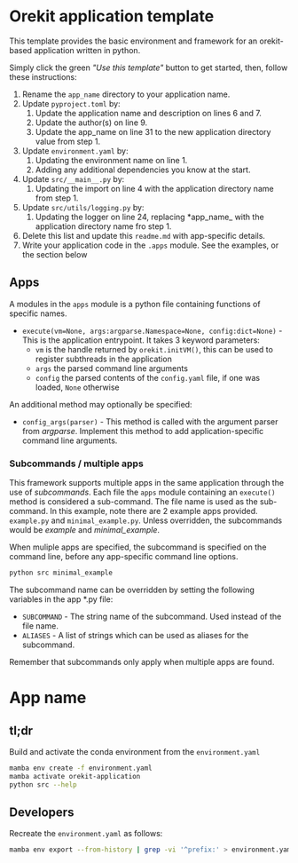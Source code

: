 # Orekit application template

This template provides the basic environment and framework for an orekit-based
application written in python.

Simply click the green *"Use this template"* button to get started, then, follow
these instructions:

1. Rename the `app_name` directory to your application name.
2. Update `pyproject.toml` by:
    1. Update the application name and description on lines 6 and 7.
    2. Update the author(s) on line 9.
    3. Update the app_name on line 31 to the new application directory value from step 1.
3. Update `environment.yaml` by:
    1. Updating the environment name on line 1.
    2. Adding any additional dependencies you know at the start.
4. Update `src/__main__.py` by:
    1. Updating the import on line 4 with the application directory name from step 1.
6. Update `src/utils/logging.py` by:
    1. Updating the logger on line 24, replacing *app_name_ with the application directory name fro step 1.
7. Delete this list and update this `readme.md` with app-specific details.
8. Write your application code in the `.apps` module. See the examples, or the section below

## Apps

A modules in the `apps` module is a python file containing functions of specific names. 

* `execute(vm=None, args:argparse.Namespace=None, config:dict=None)` - This is the application entrypoint. It takes 3 keyword parameters:
    * `vm` is the handle returned by `orekit.initVM()`, this can be used to register subthreads in the application
    * `args` the parsed command line arguments
    * `config` the parsed contents of the `config.yaml` file, if one was loaded, `None` otherwise

An additional method may optionally be specified:

* `config_args(parser)` - This method is called with the argument parser from *argparse*. Implement this method to add application-specific command line arguments.

### Subcommands / multiple apps

This framework supports multiple apps in the same application through the use of *subcommands*. Each file the `apps` module containing an `execute()` method is considered a sub-command. The file name is used as the sub-command. In this example, note there are 2 example apps provided. `example.py` and `minimal_example.py`. Unless overridden, the subcommands would be *example* and *minimal_example*.

When muliple apps are specified, the subcommand is specified on the command line, before any app-specific command line options.

```bash
python src minimal_example
```

The subcommand name can be overridden by setting the following variables in the app *.py file:

* `SUBCOMMAND` - The string name of the subcommand. Used instead of the file name.
* `ALIASES` - A list of strings which can be used as aliases for the subcommand.

Remember that subcommands only apply when multiple apps are found.

# App name

## tl;dr

Build and activate the conda environment from the `environment.yaml`

```bash
mamba env create -f environment.yaml
mamba activate orekit-application
python src --help
```

## Developers

Recreate the `environment.yaml` as follows:

```bash
mamba env export --from-history | grep -vi '^prefix:' > environment.yaml
```
